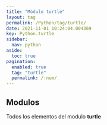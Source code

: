 ```yaml
---
title: "Módulo turtle"
layout: tag
permalink: /Python/tag/turtle/
date: 2021-11-01 10:24:04.004369
key: Python.turtle
sidebar: 
  nav: python
aside: 
  toc: true
pagination: 
  enabled: true
  tag: "turtle"
  permalink: /:num/
---
```


<h2>Modulos</h2>
Todos los elementos del modulo <strong>turtle</strong>
